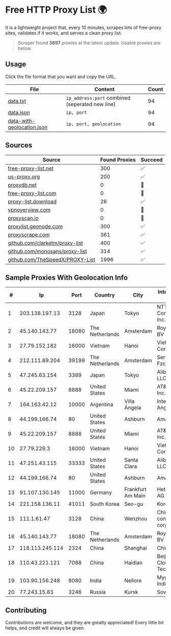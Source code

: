 
# Free HTTP Proxy List 🌍

It is a lightweight project that, every 10 minutes, scrapes lots of free-proxy sites, validates if it works, and serves a clean proxy list.


> Scraper found **3897** proxies at the latest update. Usable proxies are below.

## Usage

Click the file format that you want and copy the URL.


|File|Content|Count|
|----|-------|-----|
|[data.txt](https://raw.githubusercontent.com/themiralay/Proxy-List-World/master/data.txt)|`ip_address:port` combined (seperated new line)|94|
|[data.json](https://raw.githubusercontent.com/themiralay/Proxy-List-World/master/data.json)|`ip, port`|94|
|[data-with-geolocation.json](https://raw.githubusercontent.com/themiralay/Proxy-List-World/master/data-with-geolocation.json)|`ip, port, geolocation`|94|

## Sources

|Source|Found Proxies|Succeed|
|------|-------------|-------|
|[free-proxy-list.net](https://free-proxy-list.net)|300|✅|
|[us-proxy.org](https://www.us-proxy.org)|200|✅|
|[proxydb.net](http://proxydb.net)|0|🚫|
|[free-proxy-list.com](https://free-proxy-list.com/?page=&port=&type%5B%5D=http&type%5B%5D=https&up_time=0&search=Search)|0|🚫|
|[proxy-list.download](https://www.proxy-list.download/HTTP)|26|✅|
|[vpnoverview.com](https://vpnoverview.com/privacy/anonymous-browsing/free-proxy-servers)|0|🚫|
|[proxyscan.io](https://www.proxyscan.io)|0|🚫|
|[proxylist.geonode.com](https://proxylist.geonode.com/api/proxy-list?limit=300&page=1&sort_by=lastChecked&sort_type=desc&protocols=http,https)|300|✅|
|[proxyscrape.com](https://api.proxyscrape.com/v2/?request=displayproxies&protocol=http&timeout=10000&country=all&ssl=all&anonymity=all)|361|✅|
|[github.com/clarketm/proxy-list](https://raw.githubusercontent.com/clarketm/proxy-list/master/proxy-list-raw.txt)|400|✅|
|[github.com/monosans/proxy-list](https://raw.githubusercontent.com/monosans/proxy-list/main/proxies/http.txt)|314|✅|
|[github.com/TheSpeedX/PROXY-List](https://raw.githubusercontent.com/TheSpeedX/PROXY-List/master/http.txt)|1996|✅|


## Sample Proxies With Geolocation Info

|#|Ip|Port|Country|City|Internet Service Provider|
|-|--|----|-------|----|-------------------------|
|1|203.138.197.13|3128|Japan|Tokyo|NTT PC Communications, Inc.|
|2|45.140.143.77|18080|The Netherlands|Amsterdam|RoyaleHosting BV|
|3|27.79.152.182|16000|Vietnam|Hanoi|Viettel Corporation|
|4|212.111.89.204|39199|The Netherlands|Amsterdam|Servers Tech Fzco|
|5|47.245.63.154|3389|Japan|Tokyo|Alibaba Cloud LLC|
|6|45.22.209.157|8888|United States|Miami|AT&T Services, Inc.|
|7|164.163.42.12|10000|Argentina|Villa Ángela|Interret Villa Angela SRL|
|8|44.199.166.74|80|United States|Ashburn|Amazon.com|
|9|45.22.209.157|8888|United States|Miami|AT&T Services, Inc.|
|10|27.79.229.3|16000|Vietnam|Hanoi|Viettel Corporation|
|11|47.251.43.115|33333|United States|Santa Clara|Alibaba Cloud LLC|
|12|44.199.166.74|80|United States|Ashburn|Amazon.com|
|13|91.107.130.145|11000|Germany|Frankfurt Am Main|Hetzner Online AG|
|14|221.158.136.11|41011|South Korea|Seo-gu|Korea Telecom|
|15|111.1.61.47|3128|China|Wenzhou|China Mobile communications corporation|
|16|45.140.143.77|18080|The Netherlands|Amsterdam|RoyaleHosting BV|
|17|118.113.245.114|2324|China|Shanghai|Chinanet|
|18|110.43.221.121|7088|China|Haidian|Beijing Kingsoft Cloud Internet Technology Co|
|19|103.90.156.248|8080|India|Nellore|Myguru Online India Pvt Ltd|
|20|77.243.15.83|3246|Russia|Kursk|Sovtest-Internet|



## Contributing

Contributions are welcome, and they are greatly appreciated! Every
little bit helps, and credit will always be given.

